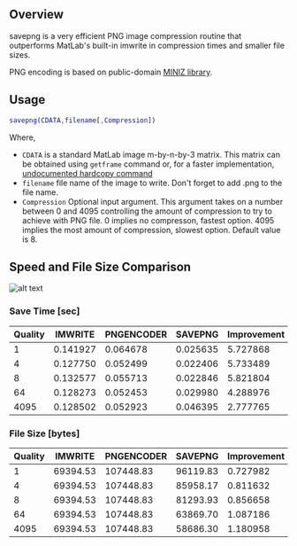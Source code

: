 ## Overview

savepng is a very efficient PNG image compression routine that outperforms MatLab's built-in imwrite in compression times and smaller file sizes.

PNG encoding is based on public-domain [MINIZ library](http://code.google.com/p/miniz/).

## Usage

```matlab
savepng(CDATA,filename[,Compression])
```

Where,

* `CDATA` is a standard MatLab image m-by-n-by-3 matrix. This matrix can be obtained using `getframe` command or, for a faster implementation, [undocumented hardcopy command](http://www.mathworks.com/support/solutions/en/data/1-3NMHJ5/)
* `filename` file name of the image to write. Don't forget to add .png to the file name.
* `Compression` Optional input argument. This argument takes on a number between 0 and 4095 controlling the amount of                     compression to try to achieve with PNG file. 0 implies no compresson, fastest option. 4095 implies the most amount of compression, slowest option. Default value is 8.

## Speed and File Size Comparison

![alt text](https://raw.github.com/stefslon/savepng/master/Benchmark_Results.png "Performance Comparison")

### Save Time [sec]

|   Quality	|    IMWRITE	| PNGENCODER	|    SAVEPNG	| Improvement	| 
|       ----	|       ----	|       ----	|       ----	|       ----	| 
|          1	|   0.141927	|   0.064678	|   0.025635	|   5.727868	| 
|          4	|   0.127750	|   0.052499	|   0.022406	|   5.733489	| 
|          8	|   0.132577	|   0.055713	|   0.022846	|   5.821804	| 
|         64	|   0.128273	|   0.052453	|   0.029980	|   4.288976	| 
|       4095	|   0.128502	|   0.052923	|   0.046395	|   2.777765	| 
 
### File Size [bytes]

|   Quality	|    IMWRITE	| PNGENCODER	|    SAVEPNG	| Improvement	| 
|       ----	|       ----	|       ----	|       ----	|       ----	| 
|          1	|   69394.53	|  107448.83	|   96119.83	|   0.727982	| 
|          4	|   69394.53	|  107448.83	|   85958.17	|   0.811632	| 
|          8	|   69394.53	|  107448.83	|   81293.93	|   0.856658	| 
|         64	|   69394.53	|  107448.83	|   63869.70	|   1.087186	| 
|       4095	|   69394.53	|  107448.83	|   58686.30	|   1.180958	| 
